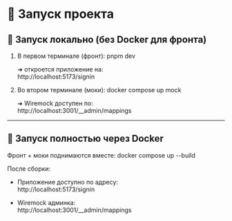 # 🚀 Запуск проекта

## 🔧 Запуск локально (без Docker для фронта)

1. В первом терминале (фронт):
   pnpm dev

   ➜ откроется приложение на:  
   http://localhost:5173/signin

2. Во втором терминале (моки):
   docker compose up mock

   ➜ Wiremock доступен по:  
   http://localhost:3001/__admin/mappings

---

## 🐳 Запуск полностью через Docker

Фронт + моки поднимаются вместе:
   docker compose up --build

После сборки:
- Приложение доступно по адресу:  
  http://localhost:5173/signin

- Wiremock админка:  
  http://localhost:3001/__admin/mappings

